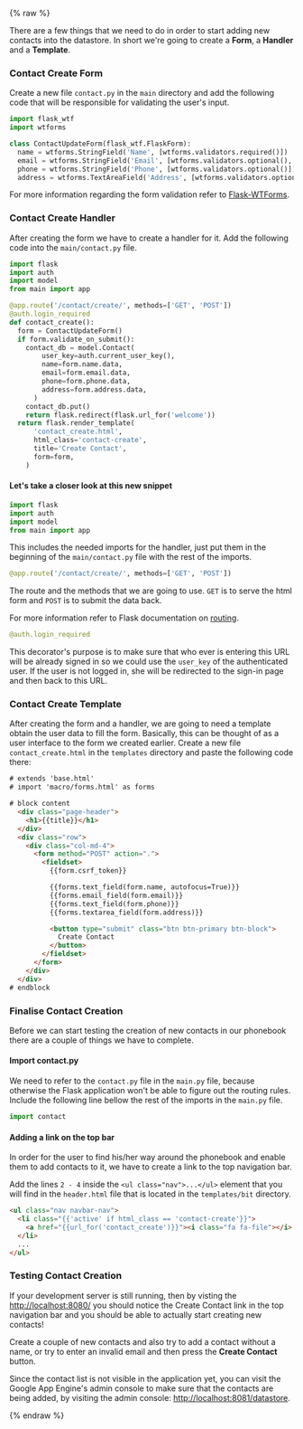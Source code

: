 {% raw %}

There are a few things that we need to do in order to start adding new
contacts into the datastore. In short we're going to create a **Form**,
a **Handler** and a **Template**.


### Contact Create Form

Create a new file `contact.py` in the `main` directory
and add the following code that will be responsible for validating the user's
input.

```python
import flask_wtf
import wtforms

class ContactUpdateForm(flask_wtf.FlaskForm):
  name = wtforms.StringField('Name', [wtforms.validators.required()])
  email = wtforms.StringField('Email', [wtforms.validators.optional(), wtforms.validators.email()])
  phone = wtforms.StringField('Phone', [wtforms.validators.optional()])
  address = wtforms.TextAreaField('Address', [wtforms.validators.optional()])
```

For more information regarding the form validation refer to
[Flask-WTForms](http://flask.pocoo.org/docs/patterns/wtforms/).


### Contact Create Handler

After creating the form we have to create a handler for it. Add the
following code into the `main/contact.py` file.

```python
import flask
import auth
import model
from main import app

@app.route('/contact/create/', methods=['GET', 'POST'])
@auth.login_required
def contact_create():
  form = ContactUpdateForm()
  if form.validate_on_submit():
    contact_db = model.Contact(
        user_key=auth.current_user_key(),
        name=form.name.data,
        email=form.email.data,
        phone=form.phone.data,
        address=form.address.data,
      )
    contact_db.put()
    return flask.redirect(flask.url_for('welcome'))
  return flask.render_template(
      'contact_create.html',
      html_class='contact-create',
      title='Create Contact',
      form=form,
    )
```

#### Let's take a closer look at this new snippet

```python
import flask
import auth
import model
from main import app
```

This includes the needed imports for the handler, just put them in the
beginning of the `main/contact.py` file with the rest of the imports.

```python
@app.route('/contact/create/', methods=['GET', 'POST'])
```

The route and the methods that we are going to use. `GET` is to serve the html
form and `POST` is to submit the data back.

For more information refer to Flask documentation on
[routing](http://flask.pocoo.org/docs/quickstart/#routing).

```python
@auth.login_required
```

This decorator's purpose is to make sure that who ever is entering
this URL will be already signed in so we could use the `user_key`
of the authenticated user. If the user is not logged in, she will be
redirected to the sign-in page and then back to this URL.

### Contact Create Template

After creating the form and a handler, we are going to need a template obtain
the user data to fill the form. Basically, this can be thought of as a user
interface to the form we created earlier. Create a new file
`contact_create.html` in the `templates` directory and paste the following code
there:

```html
# extends 'base.html'
# import 'macro/forms.html' as forms

# block content
  <div class="page-header">
    <h1>{{title}}</h1>
  </div>
  <div class="row">
    <div class="col-md-4">
      <form method="POST" action=".">
        <fieldset>
          {{form.csrf_token}}

          {{forms.text_field(form.name, autofocus=True)}}
          {{forms.email_field(form.email)}}
          {{forms.text_field(form.phone)}}
          {{forms.textarea_field(form.address)}}

          <button type="submit" class="btn btn-primary btn-block">
            Create Contact
          </button>
        </fieldset>
      </form>
    </div>
  </div>
# endblock
```


### Finalise Contact Creation

Before we can start testing the creation of new contacts in our phonebook there
are a couple of things we have to complete.

#### Import contact.py

We need to refer to the `contact.py` file in the `main.py` file, because
otherwise the Flask application won't be able to figure out the routing rules.
Include the following line bellow the rest of the imports in the `main.py` file.

```python
import contact
```


#### Adding a link on the top bar

In order for the user to find his/her way around the phonebook and enable them
to add contacts to it, we have to create a link to the top navigation bar.

Add the lines `2 - 4` inside the `<ul class="nav">...</ul>` element that you
will find in the `header.html` file that is located in the `templates/bit`
directory.

```html
<ul class="nav navbar-nav">
  <li class="{{'active' if html_class == 'contact-create'}}">
    <a href="{{url_for('contact_create')}}"><i class="fa fa-file"></i> Create Contact</a>
  </li>
  ...
</ul>
```


### Testing Contact Creation

If your development server is still running, then by visting the
[http://localhost:8080/](http://localhost:8080/)
you should notice the Create Contact link in the top navigation bar and you
should be able to actually start creating new contacts!

Create a couple of new contacts and also try to add a contact without a name,
or try to enter an invalid email and then press the **Create Contact** button.

Since the contact list is not visible in the application yet, you can visit the
Google App Engine's admin console to make sure that the contacts are being
added, by visiting the admin console:
[http://localhost:8081/datastore](http://localhost:8081/datastore?kind=Contact).

{% endraw %}
